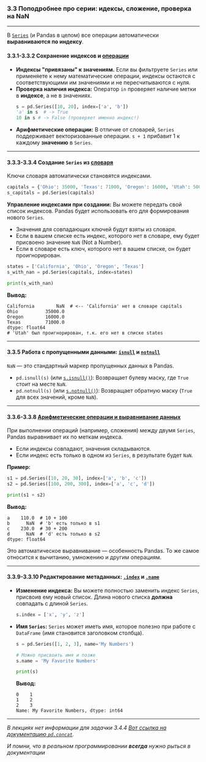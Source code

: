 ### 3.3 Поподробнее про серии: идексы, сложение, проверка на NaN

---

В [`Series`](https://pandas.pydata.org/pandas-docs/stable/reference/api/pandas.Series.html) (и Pandas в целом) все операции автоматически **выравниваются по индексу**.

#### 3.3.1-3.3.2 Сохранение индексов и [операции](https://pandas.pydata.org/pandas-docs/stable/user_guide/dsintro.html#series)

*   **Индексы "привязаны" к значениям.** Если вы фильтруете `Series` или применяете к нему математические операции, индексы остаются с соответствующими им значениями и не пересчитываются с нуля.
*   **Проверка наличия индекса:** Оператор `in` проверяет наличие метки в **индексе**, а не в значениях.
    ```python
    s = pd.Series([10, 20], index=['a', 'b'])
    'a' in s  # -> True
    10 in s # -> False (проверяет именно индекс!)
    ```
*   **Арифметические операции:** В отличие от словарей, `Series` поддерживает векторизованные операции.
    `s + 1` прибавит 1 к каждому **значению** в `Series`.

---

#### 3.3.3-3.3.4 Создание `Series` из [словаря](https://pandas.pydata.org/pandas-docs/stable/reference/api/pandas.Series.html)

Ключи словаря автоматически становятся индексами.

```python
capitals = {'Ohio': 35000, 'Texas': 71000, 'Oregon': 16000, 'Utah': 5000}
s_capitals = pd.Series(capitals)
```

**Управление индексами при создании:**
Вы можете передать свой список индексов. Pandas будет использовать его для формирования нового `Series`.

*   Значения для совпадающих ключей будут взяты из словаря.
*   Если в вашем списке есть индекс, которого нет в словаре, ему будет присвоено значение `NaN` (Not a Number).
*   Если в словаре есть ключ, которого нет в вашем списке, он будет проигнорирован.

```python
states = ['California', 'Ohio', 'Oregon', 'Texas']
s_with_nan = pd.Series(capitals, index=states)

print(s_with_nan)
```
**Вывод:**
```
California        NaN  # <-- 'California' нет в словаре capitals
Ohio          35000.0
Oregon        16000.0
Texas         71000.0
dtype: float64
# 'Utah' был проигнорирован, т.к. его нет в списке states
```

---

#### 3.3.5 Работа с пропущенными данными: [`isnull`](https://pandas.pydata.org/pandas-docs/stable/reference/api/pandas.isnull.html) и [`notnull`](https://pandas.pydata.org/pandas-docs/stable/reference/api/pandas.notnull.html)

`NaN` — это стандартный маркер пропущенных данных в Pandas.

*   `pd.isnull(s)` (или [`s.isnull()`](https://pandas.pydata.org/pandas-docs/stable/reference/api/pandas.Series.isnull.html)): Возвращает булеву маску, где `True` стоит на месте `NaN`.
*   `pd.notnull(s)` (или [`s.notnull()`](https://pandas.pydata.org/pandas-docs/stable/reference/api/pandas.Series.notnull.html)): Возвращает обратную маску (`True` для всех значений, кроме `NaN`).

---

#### 3.3.6-3.3.8 [Арифметические операции и выравнивание данных](https://pandas.pydata.org/pandas-docs/stable/user_guide/dsintro.html#vectorized-operations-and-label-alignment-with-series)

При выполнении операций (например, сложения) между двумя `Series`, Pandas выравнивает их по меткам индекса.

*   Если индексы совпадают, значения складываются.
*   Если индекс есть только в одном из `Series`, в результате будет `NaN`.

**Пример:**
```python
s1 = pd.Series([10, 20, 30], index=['a', 'b', 'c'])
s2 = pd.Series([100, 200, 300], index=['a', 'c', 'd'])

print(s1 + s2)
```
**Вывод:**
```
a    110.0  # 10 + 100
b      NaN  # 'b' есть только в s1
c    230.0  # 30 + 200
d      NaN  # 'd' есть только в s2
dtype: float64
```
Это автоматическое выравнивание — особенность Pandas. То же самое относится к вычитанию, умножению и другим операциям.

---

#### 3.3.9-3.3.10 Редактирование метаданных: [`.index`](https://pandas.pydata.org/pandas-docs/stable/reference/api/pandas.Series.index.html) и [`.name`](https://pandas.pydata.org/pandas-docs/stable/reference/api/pandas.Series.name.html)

*   **Изменение индекса:** Вы можете полностью заменить индекс `Series`, присвоив ему новый список. Длина нового списка **должна** совпадать с длиной `Series`.
    ```python
    s.index = ['x', 'y', 'z']
    ```

*   **Имя `Series`:** `Series` может иметь имя, которое полезно при работе с `DataFrame` (имя становится заголовком столбца).
    ```python
    s = pd.Series([1, 2, 3], name='My Numbers')
    
    # Можно присвоить имя и позже
    s.name = 'My Favorite Numbers'
    
    print(s)
    ```
    **Вывод:**
    ```
    0    1
    1    2
    2    3
    Name: My Favorite Numbers, dtype: int64
    ```

---

*В лекциях нет информации для задачки 3.4.4 [Вот ссылка на документацию `pd.concat`](https://pandas.pydata.org/pandas-docs/stable/reference/api/pandas.concat.html).* 


*И помни, что в реальном программировании **всегда** нужно рыться в документации*

